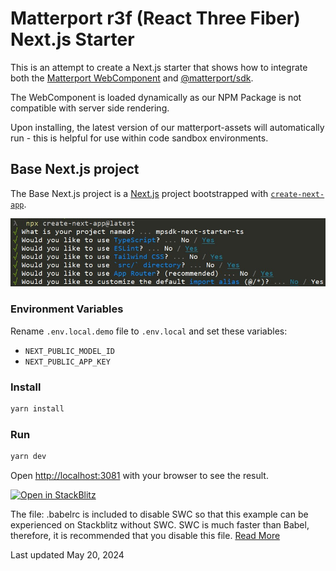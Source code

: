 # Matterport r3f (React Three Fiber) Next.js Starter

This is an attempt to create a Next.js starter that shows how to integrate both the [Matterport WebComponent](https://www.npmjs.com/package/@matterport/webcomponent) and [@matterport/sdk](https://www.npmjs.com/package/@matterport/sdk).

The WebComponent is loaded dynamically as our NPM Package is not compatible with server side rendering.

Upon installing, the latest version of our matterport-assets will automatically run - this is helpful for use within code sandbox environments.

## Base Next.js project
The Base Next.js project is a [Next.js](https://nextjs.org/) project bootstrapped with [`create-next-app`](https://github.com/vercel/next.js/tree/canary/packages/create-next-app).

![Create NextJS App](images/Create_NextJS_App.jpg)

### Environment Variables

Rename `.env.local.demo` file to `.env.local` and set these variables:
 - `NEXT_PUBLIC_MODEL_ID`
 - `NEXT_PUBLIC_APP_KEY`

### Install

```bash
yarn install
```

### Run

```bash
yarn dev
```

Open [http://localhost:3081](http://localhost:3081) with your browser to see the result.

[![Open in StackBlitz](https://developer.stackblitz.com/img/open_in_stackblitz.svg)](https://stackblitz.com/github/ItsChrisHickman/mpsdk-next-starter)

The file: .babelrc is included to disable SWC so that this example can be experienced on
Stackblitz without SWC.  SWC is much faster than Babel, therefore, it is recommended that
you disable this file.  [Read More](https://nextjs.org/docs/messages/failed-loading-swc)

Last updated May 20, 2024
